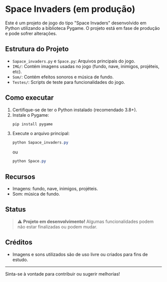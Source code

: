 # Space Invaders (em produção)

Este é um projeto de jogo do tipo "Space Invaders" desenvolvido em Python utilizando a biblioteca Pygame. O projeto está em fase de produção e pode sofrer alterações.

## Estrutura do Projeto

- `Sapace_invaders.py` e `Space.py`: Arquivos principais do jogo.
- `IMG/`: Contém imagens usadas no jogo (fundo, nave, inimigos, projéteis, etc).
- `Som/`: Contém efeitos sonoros e música de fundo.
- `Testes/`: Scripts de teste para funcionalidades do jogo.

## Como executar

1. Certifique-se de ter o Python instalado (recomendado 3.8+).
2. Instale o Pygame:
   ```powershell
   pip install pygame
   ```
3. Execute o arquivo principal:
   ```powershell
   python Sapace_invaders.py
   ```
   ou
   ```powershell
   python Space.py
   ```

## Recursos
- Imagens: fundo, nave, inimigos, projéteis.
- Som: música de fundo.

## Status
> ⚠️ **Projeto em desenvolvimento!** Algumas funcionalidades podem não estar finalizadas ou podem mudar.

## Créditos
- Imagens e sons utilizados são de uso livre ou criados para fins de estudo.

---
Sinta-se à vontade para contribuir ou sugerir melhorias!
